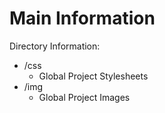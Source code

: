# Main Information

Directory Information:  
- /css
  - Global Project Stylesheets
- /img
  - Global Project Images
